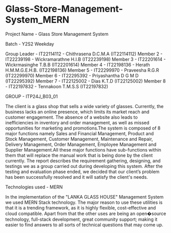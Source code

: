 # Glass-Store-Management-System_MERN

Project Name - Glass Store Management System

Batch - Y2S2 Weekday

Group Leader - IT22114112 - Chithrasena D.C.M.A (IT22114112)
Member 2 - IT22239198 - Wickramarathne H.I.B (IT22239198)
Member 3 - IT22201614 - Wickrmasinghe T.B.B (IT22201614)
Member 4 - IT22198136 - Herath H.M.M.G.E.H.B. (IT22198136)
Member 5 - IT22299970 - Praveesha R.G.R (IT22299970)
Member 6 - IT22295392 - Priyashantha D G M D (IT22295392)
Member 7 - IT22125002 - Dias K.T.D (IT22125002)
Member 8 - IT22197832 - Tennakoon T.M.S.S (IT22197832)

GROUP - ITP24J_B03_01

The client is a glass shop that sells a wide variety of glasses. Currently, the business lacks an online presence, which limits its market reach and customer engagement. The absence of a website also leads to inefficiencies in inventory and order management, as well as missed opportunities for marketing and promotions.The system is composed of 8 major functions namely Sales and Financial Management, Product and Stock Management, Customer Management, Maintenance and Repair, Delivery Management, Order Management, Employee Management and Supplier Management.All these major functions have sub-functions within them that will replace the manual work that is being done by the client currently. The report describes the requirement gathering, designing, and testings we as a group carried out during developing this system. After the testing and evaluation phase ended, we decided that our client’s problem has been successfully resolved and it will satisfy the client's needs.

Technologies used - MERN

In the implementation of the "LANKA GLASS HOUSE" Management System we used MERN Stack technology. The major reason to use these utilities is that it is a trending framework, as it is highly flexible, cost-effective and cloud compatible. Apart from that the other uses are being an open�source technology, full-stack development, great community support; making it easier to find answers to all sorts of technical questions that may come up.
